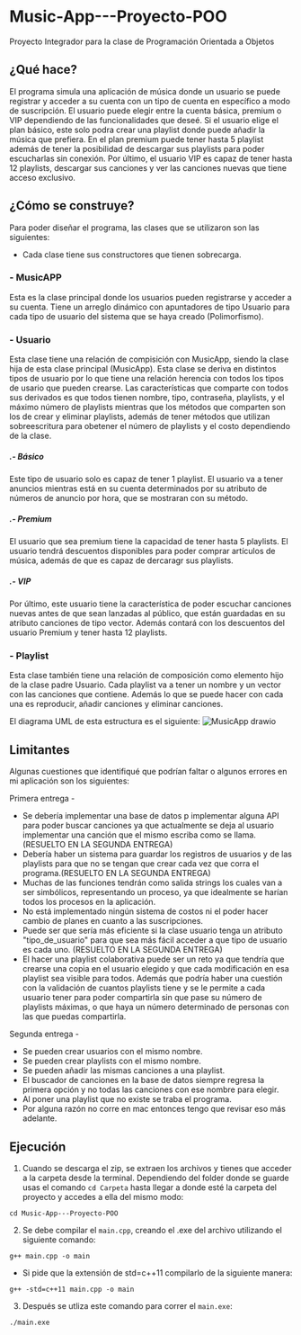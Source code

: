 # Music-App---Proyecto-POO
Proyecto Integrador para la clase de Programación Orientada a Objetos

## ¿Qué hace?

El programa simula una aplicación de música donde un usuario se puede registrar y acceder a su cuenta con un tipo de cuenta en específico a modo de suscripción. El usuario puede elegir entre la cuenta básica, premium o VIP dependiendo de las funcionalidades que deseé. Si el usuario elige el plan básico, este solo podra crear una playlist donde puede añadir la música que prefiera. En el plan premium puede tener hasta 5 playlist además de tener la posibilidad de descargar sus playlists para poder escucharlas sin conexión. Por último, el usuario VIP es capaz de tener hasta 12 playlists, descargar sus canciones y ver las canciones nuevas que tiene acceso exclusivo.

## ¿Cómo se construye?

Para poder diseñar el programa, las clases que se utilizaron son las siguientes:
* Cada clase tiene sus constructores que tienen sobrecarga.

### - MusicAPP

Esta es la clase principal donde los usuarios pueden registrarse y acceder a su cuenta. Tiene un arreglo dinámico con apuntadores de tipo Usuario para cada tipo de usuario del sistema que se haya creado (Polimorfismo).

### - Usuario

Esta clase tiene una relación de compisición con MusicApp, siendo la clase hija de esta clase principal (MusicApp). Esta clase se deriva en distintos tipos de usuario por lo que tiene una relación herencia con todos los tipos de usario que pueden crearse. Las características que comparte con todos sus derivados es que todos tienen nombre, tipo, contraseña, playlists, y el máximo número de playlists mientras que los métodos que comparten son los de crear y eliminar playlists, además de tener métodos que utilizan sobreescritura para obetener el número de playlists y el costo dependiendo de la clase.

##### .- Básico

Este tipo de usuario solo es capaz de tener 1 playlist. El usuario va a tener anuncios mientras está en su cuenta determinados por su atributo de números de anuncio por hora, que se mostraran con su método.

##### .- Premium

El usuario que sea premium tiene la capacidad de tener hasta 5 playlists. El usuario tendrá descuentos disponibles para poder comprar artículos de música, además de que es capaz de dercaragr sus playlists.

##### .- VIP

Por último, este usuario tiene la característica de poder escuchar canciones nuevas antes de que sean lanzadas al público, que están guardadas en su atributo canciones de tipo vector. Además contará con los descuentos del usuario Premium y tener hasta 12 playlists.
### - Playlist

Esta clase también tiene una relación de composición como elemento hijo de la clase padre Usuario. Cada playlist va a tener un nombre y un vector con las canciones que contiene. Además lo que se puede hacer con cada una es reproducir, añadir canciones y eliminar canciones.

El diagrama UML de esta estructura es el siguiente:
![MusicApp drawio](https://github.com/EdgarRetes/Music-App---Proyecto-POO/assets/113946434/bbff1148-acaa-41fe-b28d-7720922671b8)

## Limitantes

Algunas cuestiones que identifiqué que podrían faltar o algunos errores en mi aplicación son los siguientes:

Primera entrega -
- Se debería implementar una base de datos p implementar alguna API para poder buscar canciones ya que actualmente se deja al usuario implementar una canción que el mismo escriba como se llama. (RESUELTO EN LA SEGUNDA ENTREGA)
- Debería haber un sistema para guardar los registros de usuarios y de las playlists para que no se tengan que crear cada vez que corra el programa.(RESUELTO EN LA SEGUNDA ENTREGA)
- Muchas de las funciones tendrán como salida strings los cuales van a ser simbólicos, representando un proceso, ya que idealmente se harían todos los procesos en la aplicación.
- No está implementado ningún sistema de costos ni el poder hacer cambio de planes en cuanto a las suscripciones.
- Puede ser que sería más eficiente si la clase usuario tenga un atributo "tipo_de_usuario" para que sea más fácil acceder a que tipo de usuario es cada uno. (RESUELTO EN LA SEGUNDA ENTREGA)
- El hacer una playlist colaborativa puede ser un reto ya que tendría que crearse una copia en el usuario elegido y que cada modificación en esa playlist sea visible para todos. Además que podría haber una cuestión con la validación de cuantos playlists tiene y se le permite a cada usuario tener para poder compartirla sin que pase su número de playlists máximas, o que haya un número determinado de personas con las que puedas compartirla.

Segunda entrega -
- Se pueden crear usuarios con el mismo nombre.
- Se pueden crear playlists con el mismo nombre.
- Se pueden añadir las mismas canciones a una playlist.
- El buscador de canciones en la base de datos siempre regresa la primera opción y no todas las canciones con ese nombre para elegir.
- Al poner una playlist que no existe se traba el programa.
- Por alguna razón no corre en mac entonces tengo que revisar eso más adelante.

## Ejecución

1. Cuando se descarga el zip, se extraen los archivos y tienes que acceder a la carpeta desde la terminal. Dependiendo del folder donde se guarde usas el comando `cd Carpeta` hasta llegar a donde esté la carpeta del proyecto y accedes a ella del mismo modo:
```
cd Music-App---Proyecto-POO
```
2. Se debe compilar el `main.cpp`, creando el .exe del archivo utilizando el siguiente comando:
```
g++ main.cpp -o main
```
*  Si pide que la extensión de std=c++11 compilarlo de la siguiente manera:
```
g++ -std=c++11 main.cpp -o main
```
3. Después se utliza este comando para correr el `main.exe`:
```
./main.exe
```

